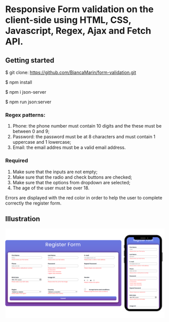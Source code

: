 # Responsive Form validation on the client-side using HTML, CSS, Javascript, Regex, Ajax and Fetch API.

## Getting started

$ git clone: https://github.com/BiancaMarin/form-validation.git

$ npm install

$ npm i json-server

$ npm run json:server

### Regex patterns:

1. Phone: the phone number must contain 10 digits and the these must be between 0 and 9;
2. Password: the password must be at 8 characters and must contain 1 uppercase and 1 lowercase;
3. Email: the email addres must be a valid email address.

### Required

1. Make sure that the inputs are not empty;
2. Make sure that the radio and check buttons are checked;
3. Make sure that the options from dropdown are selected;
4. The age of the user must be over 18.

Errors are displayed with the red color in order to help the user to complete correctly the register form.

## Illustration

![Responsive](images/Responsive.png)
